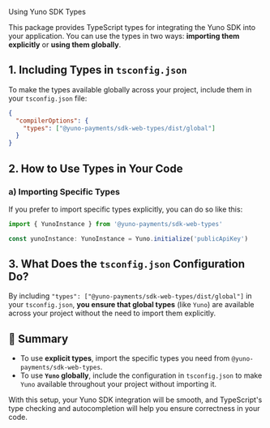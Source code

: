  Using Yuno SDK Types

This package provides TypeScript types for integrating the Yuno SDK into your application. You can use the types in two ways: **importing them explicitly** or **using them globally**.

## 1. Including Types in `tsconfig.json`

To make the types available globally across your project, include them in your `tsconfig.json` file:

```json
{
  "compilerOptions": {
    "types": ["@yuno-payments/sdk-web-types/dist/global"]
  }
}
```

## 2. How to Use Types in Your Code

### a) **Importing Specific Types**

If you prefer to import specific types explicitly, you can do so like this:

```typescript
import { YunoInstance } from '@yuno-payments/sdk-web-types'

const yunoInstance: YunoInstance = Yuno.initialize('publicApiKey')
```

## 3. What Does the `tsconfig.json` Configuration Do?

By including `"types": ["@yuno-payments/sdk-web-types/dist/global"]` in your `tsconfig.json`, **you ensure that global types** (like `Yuno`) are available across your project without the need to import them explicitly.

## 🚀 Summary

- To use **explicit types**, import the specific types you need from `@yuno-payments/sdk-web-types`.
- To use **`Yuno` globally**, include the configuration in `tsconfig.json` to make `Yuno` available throughout your project without importing it.

With this setup, your Yuno SDK integration will be smooth, and TypeScript's type checking and autocompletion will help you ensure correctness in your code.
